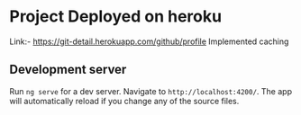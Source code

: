 # Project Deployed on heroku
Link:- https://git-detail.herokuapp.com/github/profile
Implemented caching

## Development server

Run `ng serve` for a dev server. Navigate to `http://localhost:4200/`. The app will automatically reload if you change any of the source files.
